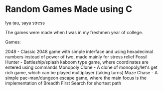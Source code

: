 # Random Games Made using C
 Iya tau, saya stress
 
 The games were made when I was in my freshmen year of college.

Games:

2048 - Classic 2048 game with simple interface and using hexadecimal numbers instead of power of two, made mainly for stress relief
Fossil Hunter - Battleship/splash kaboom type game, where coordinates are entered using commands
Monopoly Clone - A clone of monopoly/let's get rich game, which can be played multiplayer (taking turns)
Maze Chase - A simple pac-man/dungeon escape game, where the main focus is the implementation of Breadth First Search for shortest path
